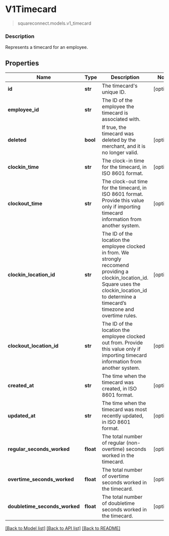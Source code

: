 # V1Timecard
> squareconnect.models.v1_timecard

### Description

Represents a timecard for an employee.

## Properties
Name | Type | Description | Notes
------------ | ------------- | ------------- | -------------
**id** | **str** | The timecard&#39;s unique ID. | [optional] 
**employee_id** | **str** | The ID of the employee the timecard is associated with. | 
**deleted** | **bool** | If true, the timecard was deleted by the merchant, and it is no longer valid. | [optional] 
**clockin_time** | **str** | The clock-in time for the timecard, in ISO 8601 format. | [optional] 
**clockout_time** | **str** | The clock-out time for the timecard, in ISO 8601 format. Provide this value only if importing timecard information from another system. | [optional] 
**clockin_location_id** | **str** | The ID of the location the employee clocked in from. We strongly reccomend providing a clockin_location_id. Square uses the clockin_location_id to determine a timecard’s timezone and overtime rules. | [optional] 
**clockout_location_id** | **str** | The ID of the location the employee clocked out from. Provide this value only if importing timecard information from another system. | [optional] 
**created_at** | **str** | The time when the timecard was created, in ISO 8601 format. | [optional] 
**updated_at** | **str** | The time when the timecard was most recently updated, in ISO 8601 format. | [optional] 
**regular_seconds_worked** | **float** | The total number of regular (non-overtime) seconds worked in the timecard. | [optional] 
**overtime_seconds_worked** | **float** | The total number of overtime seconds worked in the timecard. | [optional] 
**doubletime_seconds_worked** | **float** | The total number of doubletime seconds worked in the timecard. | [optional] 

[[Back to Model list]](../README.md#documentation-for-models) [[Back to API list]](../README.md#documentation-for-api-endpoints) [[Back to README]](../README.md)


